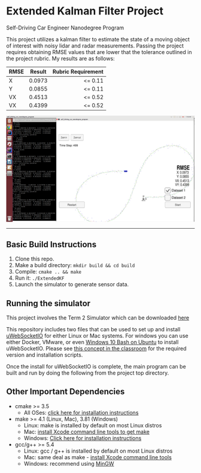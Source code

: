 # Extended Kalman Filter Project 
Self-Driving Car Engineer Nanodegree Program

This project utilizes a kalman filter to estimate the state of a moving object of interest with noisy lidar and radar measurements. Passing the project requires obtaining RMSE values that are lower that the tolerance outlined in the project rubric. My results are as follows:

| RMSE        | Result           | Rubric Requirement  |
| ------------- |:-------------:| -----:|
| X      | 0.0973 | <= 0.11 |
| Y      | 0.0855 | <= 0.11 |
| VX     | 0.4513 | <= 0.52 |
| VX     | 0.4399 | <= 0.52 | 

![screenshot of simulator with RMSE values](img/evaluation.png "Screenshot showing simulator with RMSE values and program output in terminal.")

---

## Basic Build Instructions

1. Clone this repo.
2. Make a build directory: `mkdir build && cd build`
3. Compile: `cmake .. && make` 
4. Run it: `./ExtendedKF `
5. Launch the simulator to generate sensor data.

## Running the simulator

This project involves the Term 2 Simulator which can be downloaded [here](https://github.com/udacity/self-driving-car-sim/releases)

This repository includes two files that can be used to set up and install [uWebSocketIO](https://github.com/uWebSockets/uWebSockets) for either Linux or Mac systems. For windows you can use either Docker, VMware, or even [Windows 10 Bash on Ubuntu](https://www.howtogeek.com/249966/how-to-install-and-use-the-linux-bash-shell-on-windows-10/) to install uWebSocketIO. Please see [this concept in the classroom](https://classroom.udacity.com/nanodegrees/nd013/parts/40f38239-66b6-46ec-ae68-03afd8a601c8/modules/0949fca6-b379-42af-a919-ee50aa304e6a/lessons/f758c44c-5e40-4e01-93b5-1a82aa4e044f/concepts/16cf4a78-4fc7-49e1-8621-3450ca938b77) for the required version and installation scripts.

Once the install for uWebSocketIO is complete, the main program can be built and run by doing the following from the project top directory.

## Other Important Dependencies

* cmake >= 3.5
  * All OSes: [click here for installation instructions](https://cmake.org/install/)
* make >= 4.1 (Linux, Mac), 3.81 (Windows)
  * Linux: make is installed by default on most Linux distros
  * Mac: [install Xcode command line tools to get make](https://developer.apple.com/xcode/features/)
  * Windows: [Click here for installation instructions](http://gnuwin32.sourceforge.net/packages/make.htm)
* gcc/g++ >= 5.4
  * Linux: gcc / g++ is installed by default on most Linux distros
  * Mac: same deal as make - [install Xcode command line tools](https://developer.apple.com/xcode/features/)
  * Windows: recommend using [MinGW](http://www.mingw.org/)
